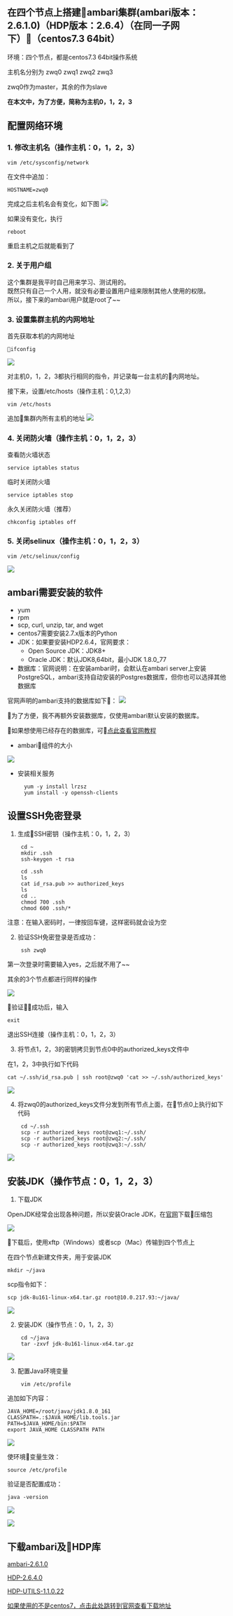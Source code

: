 ## 在四个节点上搭建ambari集群(ambari版本：2.6.1.0)（HDP版本：2.6.4）（在同一子网下）（centos7.3 64bit）

环境：四个节点，都是centos7.3 64bit操作系统

主机名分别为 zwq0 zwq1 zwq2 zwq3

zwq0作为master，其余的作为slave

**在本文中，为了方便，简称为主机0，1，2，3**

## 配置网络环境

### 1. 修改主机名（操作主机：0，1，2，3）

    vim /etc/sysconfig/network
    
在文件中追加：
    
    HOSTNAME=zwq0

完成之后主机名会有变化，如下图
![](http://ww1.sinaimg.cn/large/005N2p5vly1fpkf04ynn1j321q11wqv7.jpg)

如果没有变化，执行

    reboot
重启主机之后就能看到了

### 2. 关于用户组

这个集群是我平时自己用来学习、测试用的。\
既然只有自己一个人用，就没有必要设置用户组来限制其他人使用的权限。\
所以，接下来的ambari用户就是root了~~

### 3. 设置集群主机的内网地址
首先获取本机的内网地址

    ifconfig
![](http://ww1.sinaimg.cn/large/005N2p5vly1fpkfaywo29j31ks13i190.jpg)

对主机0，1，2，3都执行相同的指令，并记录每一台主机的内网地址。

接下来，设置/etc/hosts（操作主机：0,1,2,3）

    vim /etc/hosts

追加集群内所有主机的地址
![](http://ww1.sinaimg.cn/large/005N2p5vly1fpkffitbzxj31ks13i43u.jpg)


### 4. 关闭防火墙（操作主机：0，1，2，3）
查看防火墙状态

    service iptables status

临时关闭防火墙

    service iptables stop

永久关闭防火墙（推荐）

    chkconfig iptables off

### 5. 关闭selinux（操作主机：0，1，2，3）

    vim /etc/selinux/config

![](http://ww1.sinaimg.cn/large/005N2p5vly1fpkfmo94nsj31j811yn4r.jpg)


## ambari需要安装的软件

- yum
- rpm
- scp, curl, unzip, tar, and wget
- centos7需要安装2.7.x版本的Python
- JDK：如果要安装HDP2.6.4，官网要求：
    - Open Source JDK：JDK8+
    - Oracle JDK：默认JDK8,64bit，最小JDK 1.8.0_77
- 数据库：官网说明：在安装ambari时，会默认在ambari server上安装PostgreSQL，ambari支持自动安装的Postgres数据库，但你也可以选择其他数据库

官网声明的ambari支持的数据库如下：
![](http://ww1.sinaimg.cn/large/005N2p5vgy1fpkgztkol0j30xq0j4td4.jpg)

为了方便，我不再额外安装数据库，仅使用ambari默认安装的数据库。

如果想使用已经存在的数据库，可[点此查看官网教程](https://docs.hortonworks.com/HDPDocuments/Ambari-2.6.1.5/bk_ambari-administration/content/using_existing_databases_-_ambari.html)

- ambari组件的大小

![](http://ww1.sinaimg.cn/large/005N2p5vgy1fpkh6jz9c0j31040eigod.jpg)

- 安装相关服务
        
        yum -y install lrzsz
        yum install -y openssh-clients


## 设置SSH免密登录

1. 生成SSH密钥（操作主机：0，1，2，3）

        cd ~
        mkdir .ssh
        ssh-keygen -t rsa

        cd .ssh
        ls
        cat id_rsa.pub >> authorized_keys
        ls
        cd ..
        chmod 700 .ssh
        chmod 600 .ssh/*

注意：在输入密码时，一律按回车键，这样密码就会设为空

2. 验证SSH免密登录是否成功：
    
        ssh zwq0
第一次登录时需要输入yes，之后就不用了~~

其余的3个节点都进行同样的操作

![](http://ww1.sinaimg.cn/large/005N2p5vly1fpkho8zo2dj316k14i1ky.jpg)


验证成功后，输入
    
    exit
退出SSH连接（操作主机：0，1，2，3）


3. 将节点1，2，3的密钥拷贝到节点0中的authorized_keys文件中

在1，2，3中执行如下代码

    cat ~/.ssh/id_rsa.pub | ssh root@zwq0 'cat >> ~/.ssh/authorized_keys'
![](http://ww1.sinaimg.cn/large/005N2p5vgy1fpkhyuu6f2j31ks13i7lk.jpg)


4. 将zwq0的authorized_keys文件分发到所有节点上面，在节点0上执行如下代码

        cd ~/.ssh
        scp -r authorized_keys root@zwq1:~/.ssh/
        scp -r authorized_keys root@zwq2:~/.ssh/
        scp -r authorized_keys root@zwq3:~/.ssh/

![](http://ww1.sinaimg.cn/large/005N2p5vgy1fpki2vy5a9j31ks13i1d2.jpg)


## 安装JDK（操作节点：0，1，2，3）

1. 下载JDK

OpenJDK经常会出现各种问题，所以安装Oracle JDK，在[官网](http://www.oracle.com/technetwork/java/javase/downloads/index.html)下载压缩包

![](http://ww1.sinaimg.cn/large/005N2p5vgy1fpkibn33m3j30um0h444i.jpg)

下载后，使用xftp（Windows）或者scp（Mac）传输到四个节点上

在四个节点新建文件夹，用于安装JDK

    mkdir ~/java

scp指令如下：

    scp jdk-8u161-linux-x64.tar.gz root@10.0.217.93:~/java/


![](http://ww1.sinaimg.cn/large/005N2p5vgy1fpkixgm4mqj327m0j0qfl.jpg)

2. 安装JDK（操作节点：0，1，2，3）

        cd ~/java
        tar -zxvf jdk-8u161-linux-x64.tar.gz

![](http://ww1.sinaimg.cn/large/005N2p5vgy1fpkj2qo5dsj322e12w1l0.jpg)

3. 配置Java环境变量

        vim /etc/profile

追加如下内容：
        
    JAVA_HOME=/root/java/jdk1.8.0_161
    CLASSPATH=.:$JAVA_HOME/lib.tools.jar
    PATH=$JAVA_HOME/bin:$PATH
    export JAVA_HOME CLASSPATH PATH

![](http://ww1.sinaimg.cn/large/005N2p5vly1fpkj5hat1fj31ks13i12l.jpg)

使环境变量生效：

    source /etc/profile

验证是否配置成功：

    java -version

![](http://ww1.sinaimg.cn/large/005N2p5vgy1fpkj8fcyh6j31ks13iaqy.jpg)

![](http://ww1.sinaimg.cn/large/005N2p5vgy1fpkjcvpgfwj321u11ynpf.jpg)


## 下载ambari及HDP库

[ambari-2.6.1.0](http://public-repo-1.hortonworks.com/ambari/centos7/2.x/updates/2.6.1.0/ambari-2.6.1.0-centos7.tar.gz)

[HDP-2.6.4.0](http://public-repo-1.hortonworks.com/HDP/centos7/2.x/updates/2.6.4.0/HDP-2.6.4.0-centos7-rpm.tar.gz)

[HDP-UTILS-1.1.0.22](http://public-repo-1.hortonworks.com/HDP-UTILS-1.1.0.22/repos/centos7/HDP-UTILS-1.1.0.22-centos7.tar.gz)

[如果使用的不是centos7，点击此处跳转到官网查看下载地址](https://docs.hortonworks.com/HDPDocuments/Ambari-2.6.1.0/bk_ambari-installation/content/ambari_repositories.html)
















